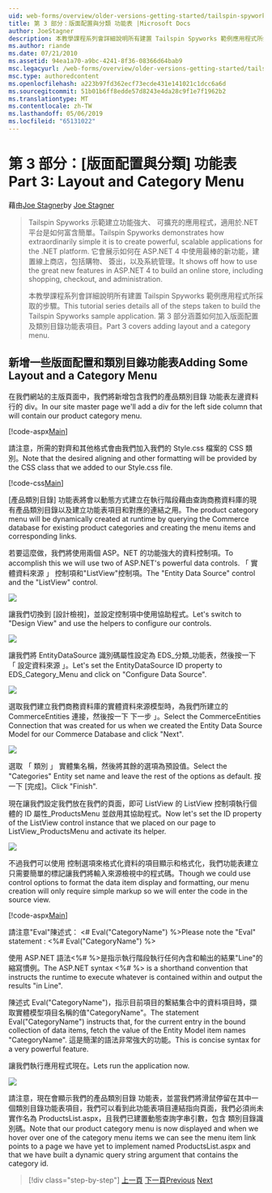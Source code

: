 ```yaml
---
uid: web-forms/overview/older-versions-getting-started/tailspin-spyworks/tailspin-spyworks-part-3
title: 第 3 部分：版面配置與分類 功能表 |Microsoft Docs
author: JoeStagner
description: 本教學課程系列會詳細說明所有建置 Tailspin Spyworks 範例應用程式所採取的步驟。 第 3 部分涵蓋如何加入版面配置及類別目錄功能表項目。
ms.author: riande
ms.date: 07/21/2010
ms.assetid: 94ea1a70-a9bc-4241-8f36-08366d64bab9
msc.legacyurl: /web-forms/overview/older-versions-getting-started/tailspin-spyworks/tailspin-spyworks-part-3
msc.type: authoredcontent
ms.openlocfilehash: a223b97fd362ecf73ecde431e141021c1dcc6a6d
ms.sourcegitcommit: 51b01b6ff8edde57d8243e4da28c9f1e7f1962b2
ms.translationtype: MT
ms.contentlocale: zh-TW
ms.lasthandoff: 05/06/2019
ms.locfileid: "65131022"
---
```

# <a name="part-3-layout-and-category-menu"></a><span data-ttu-id="399f4-104">第 3 部分：[版面配置與分類] 功能表</span><span class="sxs-lookup"><span data-stu-id="399f4-104">Part 3: Layout and Category Menu</span></span>

<span data-ttu-id="399f4-105">藉由[Joe Stagner](https://github.com/JoeStagner)</span><span class="sxs-lookup"><span data-stu-id="399f4-105">by [Joe Stagner](https://github.com/JoeStagner)</span></span>

> <span data-ttu-id="399f4-106">Tailspin Spyworks 示範建立功能強大、 可擴充的應用程式，適用於.NET 平台是如何富含簡單。</span><span class="sxs-lookup"><span data-stu-id="399f4-106">Tailspin Spyworks demonstrates how extraordinarily simple it is to create powerful, scalable applications for the .NET platform.</span></span> <span data-ttu-id="399f4-107">它會展示如何在 ASP.NET 4 中使用最棒的新功能，建置線上商店，包括購物、 簽出，以及系統管理。</span><span class="sxs-lookup"><span data-stu-id="399f4-107">It shows off how to use the great new features in ASP.NET 4 to build an online store, including shopping, checkout, and administration.</span></span>
> 
> <span data-ttu-id="399f4-108">本教學課程系列會詳細說明所有建置 Tailspin Spyworks 範例應用程式所採取的步驟。</span><span class="sxs-lookup"><span data-stu-id="399f4-108">This tutorial series details all of the steps taken to build the Tailspin Spyworks sample application.</span></span> <span data-ttu-id="399f4-109">第 3 部分涵蓋如何加入版面配置及類別目錄功能表項目。</span><span class="sxs-lookup"><span data-stu-id="399f4-109">Part 3 covers adding layout and a category menu.</span></span>

## <a id="_Toc260221669"></a>  <span data-ttu-id="399f4-110">新增一些版面配置和類別目錄功能表</span><span class="sxs-lookup"><span data-stu-id="399f4-110">Adding Some Layout and a Category Menu</span></span>

<span data-ttu-id="399f4-111">在我們網站的主版頁面中，我們將新增包含我們的產品類別目錄 功能表左邊資料行的 div。</span><span class="sxs-lookup"><span data-stu-id="399f4-111">In our site master page we'll add a div for the left side column that will contain our product category menu.</span></span>

[!code-aspx[Main](tailspin-spyworks-part-3/samples/sample1.aspx)]

<span data-ttu-id="399f4-112">請注意，所需的對齊和其他格式會由我們加入我們的 Style.css 檔案的 CSS 類別。</span><span class="sxs-lookup"><span data-stu-id="399f4-112">Note that the desired aligning and other formatting will be provided by the CSS class that we added to our Style.css file.</span></span>

[!code-css[Main](tailspin-spyworks-part-3/samples/sample2.css)]

<span data-ttu-id="399f4-113">[產品類別目錄] 功能表將會以動態方式建立在執行階段藉由查詢商務資料庫的現有產品類別目錄以及建立功能表項目和對應的連結之用。</span><span class="sxs-lookup"><span data-stu-id="399f4-113">The product category menu will be dynamically created at runtime by querying the Commerce database for existing product categories and creating the menu items and corresponding links.</span></span>

<span data-ttu-id="399f4-114">若要這麼做，我們將使用兩個 ASP。NET 的功能強大的資料控制項。</span><span class="sxs-lookup"><span data-stu-id="399f4-114">To accomplish this we will use two of ASP.NET's powerful data controls.</span></span> <span data-ttu-id="399f4-115">「 實體資料來源 」 控制項和"ListView"控制項。</span><span class="sxs-lookup"><span data-stu-id="399f4-115">The "Entity Data Source" control and the "ListView" control.</span></span>

![](tailspin-spyworks-part-3/_static/image1.jpg)

<span data-ttu-id="399f4-116">讓我們切換到 [設計檢視]，並設定控制項中使用協助程式。</span><span class="sxs-lookup"><span data-stu-id="399f4-116">Let's switch to "Design View" and use the helpers to configure our controls.</span></span>

![](tailspin-spyworks-part-3/_static/image2.jpg)

<span data-ttu-id="399f4-117">讓我們將 EntityDataSource 識別碼屬性設定為 EDS\_分類\_功能表，然後按一下 「 設定資料來源 」。</span><span class="sxs-lookup"><span data-stu-id="399f4-117">Let's set the EntityDataSource ID property to EDS\_Category\_Menu and click on "Configure Data Source".</span></span>

![](tailspin-spyworks-part-3/_static/image3.jpg)

<span data-ttu-id="399f4-118">選取我們建立我們商務資料庫的實體資料來源模型時，為我們所建立的 CommerceEntities 連接，然後按一下 下一步 」。</span><span class="sxs-lookup"><span data-stu-id="399f4-118">Select the CommerceEntities Connection that was created for us when we created the Entity Data Source Model for our Commerce Database and click "Next".</span></span>

![](tailspin-spyworks-part-3/_static/image4.jpg)

<span data-ttu-id="399f4-119">選取 「 類別 」 實體集名稱，然後將其餘的選項為預設值。</span><span class="sxs-lookup"><span data-stu-id="399f4-119">Select the "Categories" Entity set name and leave the rest of the options as default.</span></span> <span data-ttu-id="399f4-120">按一下 [完成]。</span><span class="sxs-lookup"><span data-stu-id="399f4-120">Click "Finish".</span></span>

<span data-ttu-id="399f4-121">現在讓我們設定我們放在我們的頁面，即可 ListView 的 ListView 控制項執行個體的 ID 屬性\_ProductsMenu 並啟用其協助程式。</span><span class="sxs-lookup"><span data-stu-id="399f4-121">Now let's set the ID property of the ListView control instance that we placed on our page to ListView\_ProductsMenu and activate its helper.</span></span>

![](tailspin-spyworks-part-3/_static/image5.jpg)

<span data-ttu-id="399f4-122">不過我們可以使用 控制選項來格式化資料的項目顯示和格式化，我們功能表建立只需要簡單的標記讓我們將輸入來源檢視中的程式碼。</span><span class="sxs-lookup"><span data-stu-id="399f4-122">Though we could use control options to format the data item display and formatting, our menu creation will only require simple markup so we will enter the code in the source view.</span></span>

[!code-aspx[Main](tailspin-spyworks-part-3/samples/sample3.aspx)]

<span data-ttu-id="399f4-123">請注意"Eval"陳述式： &lt;# Eval("CategoryName") %&gt;</span><span class="sxs-lookup"><span data-stu-id="399f4-123">Please note the "Eval" statement : &lt;%# Eval("CategoryName") %&gt;</span></span>

<span data-ttu-id="399f4-124">使用 ASP.NET 語法&lt;%# %&gt;是指示執行階段執行任何內含和輸出的結果"Line"的縮寫慣例。</span><span class="sxs-lookup"><span data-stu-id="399f4-124">The ASP.NET syntax &lt;%# %&gt; is a shorthand convention that instructs the runtime to execute whatever is contained within and output the results "in Line".</span></span>

<span data-ttu-id="399f4-125">陳述式 Eval("CategoryName")，指示目前項目的繫結集合中的資料項目時，擷取實體模型項目名稱的值"CategoryName"。</span><span class="sxs-lookup"><span data-stu-id="399f4-125">The statement Eval("CategoryName") instructs that, for the current entry in the bound collection of data items, fetch the value of the Entity Model item names "CategoryName".</span></span> <span data-ttu-id="399f4-126">這是簡潔的語法非常強大的功能。</span><span class="sxs-lookup"><span data-stu-id="399f4-126">This is concise syntax for a very powerful feature.</span></span>

<span data-ttu-id="399f4-127">讓我們執行應用程式現在。</span><span class="sxs-lookup"><span data-stu-id="399f4-127">Lets run the application now.</span></span>

![](tailspin-spyworks-part-3/_static/image6.jpg)

<span data-ttu-id="399f4-128">請注意，現在會顯示我們的產品類別目錄 功能表，並當我們將滑鼠停留在其中一個類別目錄功能表項目，我們可以看到此功能表項目連結指向頁面，我們必須尚未實作名為 ProductsList.aspx，且我們已建置動態查詢字串引數，包含 類別目錄識別碼。</span><span class="sxs-lookup"><span data-stu-id="399f4-128">Note that our product category menu is now displayed and when we hover over one of the category menu items we can see the menu item link points to a page we have yet to implement named ProductsList.aspx and that we have built a dynamic query string argument that contains the category id.</span></span>

> [!div class="step-by-step"]
> <span data-ttu-id="399f4-129">[上一頁](tailspin-spyworks-part-2.md)
> [下一頁](tailspin-spyworks-part-4.md)</span><span class="sxs-lookup"><span data-stu-id="399f4-129">[Previous](tailspin-spyworks-part-2.md)
[Next](tailspin-spyworks-part-4.md)</span></span>
